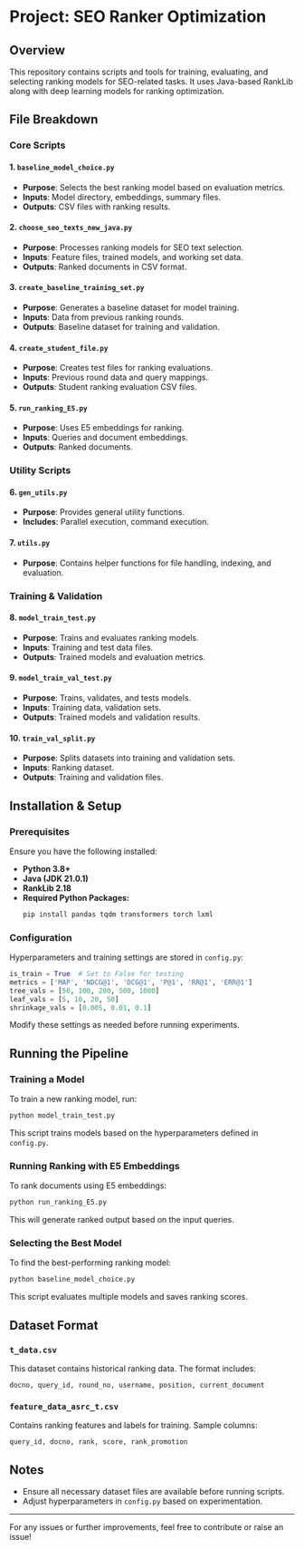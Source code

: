 # Project: SEO Ranker Optimization

## Overview
This repository contains scripts and tools for training, evaluating, and selecting ranking models for SEO-related tasks. It uses Java-based RankLib along with deep learning models for ranking optimization.

## File Breakdown
### Core Scripts
#### 1. `baseline_model_choice.py`
- **Purpose**: Selects the best ranking model based on evaluation metrics.
- **Inputs**: Model directory, embeddings, summary files.
- **Outputs**: CSV files with ranking results.

#### 2. `choose_seo_texts_new_java.py`
- **Purpose**: Processes ranking models for SEO text selection.
- **Inputs**: Feature files, trained models, and working set data.
- **Outputs**: Ranked documents in CSV format.

#### 3. `create_baseline_training_set.py`
- **Purpose**: Generates a baseline dataset for model training.
- **Inputs**: Data from previous ranking rounds.
- **Outputs**: Baseline dataset for training and validation.

#### 4. `create_student_file.py`
- **Purpose**: Creates test files for ranking evaluations.
- **Inputs**: Previous round data and query mappings.
- **Outputs**: Student ranking evaluation CSV files.

#### 5. `run_ranking_E5.py`
- **Purpose**: Uses E5 embeddings for ranking.
- **Inputs**: Queries and document embeddings.
- **Outputs**: Ranked documents.

### Utility Scripts
#### 6. `gen_utils.py`
- **Purpose**: Provides general utility functions.
- **Includes**: Parallel execution, command execution.

#### 7. `utils.py`
- **Purpose**: Contains helper functions for file handling, indexing, and evaluation.

### Training & Validation
#### 8. `model_train_test.py`
- **Purpose**: Trains and evaluates ranking models.
- **Inputs**: Training and test data files.
- **Outputs**: Trained models and evaluation metrics.

#### 9. `model_train_val_test.py`
- **Purpose**: Trains, validates, and tests models.
- **Inputs**: Training data, validation sets.
- **Outputs**: Trained models and validation results.

#### 10. `train_val_split.py`
- **Purpose**: Splits datasets into training and validation sets.
- **Inputs**: Ranking dataset.
- **Outputs**: Training and validation files.

## Installation & Setup
### Prerequisites
Ensure you have the following installed:
- **Python 3.8+**
- **Java (JDK 21.0.1)**
- **RankLib 2.18**
- **Required Python Packages:**
  ```bash
  pip install pandas tqdm transformers torch lxml
  ```

### Configuration
Hyperparameters and training settings are stored in `config.py`:
```python
is_train = True  # Set to False for testing
metrics = ['MAP', 'NDCG@1', 'DCG@1', 'P@1', 'RR@1', 'ERR@1']
tree_vals = [50, 100, 200, 500, 1000]
leaf_vals = [5, 10, 20, 50]
shrinkage_vals = [0.005, 0.01, 0.1]
```
Modify these settings as needed before running experiments.

## Running the Pipeline
### Training a Model
To train a new ranking model, run:
```bash
python model_train_test.py
```
This script trains models based on the hyperparameters defined in `config.py`.

### Running Ranking with E5 Embeddings
To rank documents using E5 embeddings:
```bash
python run_ranking_E5.py
```
This will generate ranked output based on the input queries.

### Selecting the Best Model
To find the best-performing ranking model:
```bash
python baseline_model_choice.py
```
This script evaluates multiple models and saves ranking scores.

## Dataset Format
### `t_data.csv`
This dataset contains historical ranking data. The format includes:
```
docno, query_id, round_no, username, position, current_document
```
### `feature_data_asrc_t.csv`
Contains ranking features and labels for training. Sample columns:
```
query_id, docno, rank, score, rank_promotion
```

## Notes
- Ensure all necessary dataset files are available before running scripts.
- Adjust hyperparameters in `config.py` based on experimentation.

---
For any issues or further improvements, feel free to contribute or raise an issue!
